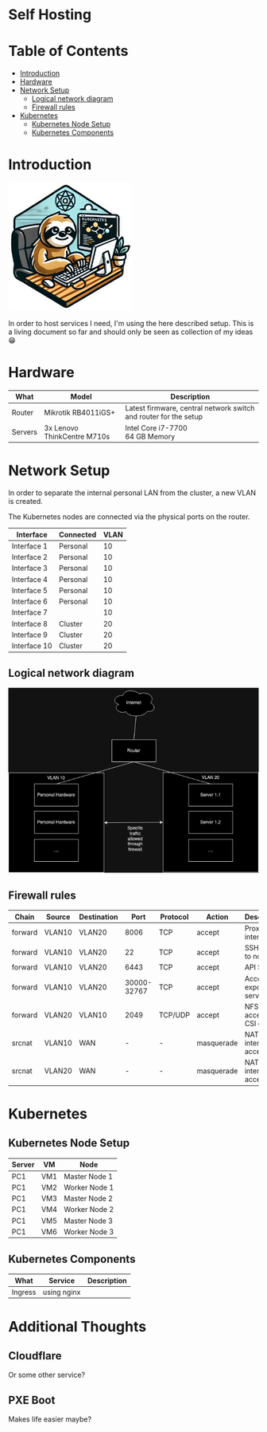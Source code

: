 # Self Hosting

# Table of Contents
- [Introduction](#introduction)
- [Hardware](#hardware)
- [Network Setup](#network-setup)
    - [Logical network diagram](#logical-network-diagram)
    - [Firewall rules](#firewall-rules)
- [Kubernetes](#kubernetes)
    - [Kubernetes Node Setup](#kubernetes-node-setup)
    - [Kubernetes Components](#kubernetes-components)


# Introduction

<img src=".attachements/sloth-hosting.png" width="250"> <!-- Adjust width as needed -->

In order to host services I need, I'm using the here described setup.
This is a living document so far and should only be seen as collection of my ideas 😁

# Hardware

| What    | Model                       | Description                                                       |
| ------- | --------------------------- | ----------------------------------------------------------------- |
| Router  | Mikrotik RB4011iGS+         | Latest firmware, central network switch and router for the setup  |
| Servers | 3x Lenovo ThinkCentre M710s | Intel Core i7-7700 <br />64 GB Memory                             |


# Network Setup

In order to separate the internal personal LAN from the cluster, a new VLAN is created.

The Kubernetes nodes are connected via the physical ports on the router.

| Interface    | Connected | VLAN |
| ------------ | --------- | ---- |
| Interface 1  | Personal  | 10   |
| Interface 2  | Personal  | 10   |
| Interface 3  | Personal  | 10   |
| Interface 4  | Personal  | 10   |
| Interface 5  | Personal  | 10   |
| Interface 6  | Personal  | 10   |
| Interface 7  |           | 10   |
| Interface 8  | Cluster   | 20   |
| Interface 9  | Cluster   | 20   |
| Interface 10 | Cluster   | 20   |


## Logical network diagram

![Network Diagram](.attachements/Network-diagram.png)

## Firewall rules

| Chain   | Source | Destination | Port        | Protocol | Action     | Description                |
| ------- | ------ | ----------- | ----------- | -------- | ---------- | -------------------------- |
| forward | VLAN10 | VLAN20      | 8006        | TCP      | accept     | Proxmox interface          |
| forward | VLAN10 | VLAN20      | 22          | TCP      | accept     | SSH access to nodes        |
| forward | VLAN10 | VLAN20      | 6443        | TCP      | accept     | API Server                 |
| forward | VLAN10 | VLAN20      | 30000-32767 | TCP      | accept     | Access to exposed services |
| forward | VLAN20 | VLAN10      | 2049        | TCP/UDP  | accept     | NFS4 access for CSI driver |
| srcnat  | VLAN10 | WAN         | -           | -        | masquerade | NAT for internet access    |
| srcnat  | VLAN20 | WAN         | -           | -        | masquerade | NAT for internet access    |

# Kubernetes

## Kubernetes Node Setup

| Server | VM  | Node          |
| ------ | --- | ------------- |
| PC1    | VM1 | Master Node 1 |
| PC1    | VM2 | Worker Node 1 |
| PC1    | VM3 | Master Node 2 |
| PC1    | VM4 | Worker Node 2 |
| PC1    | VM5 | Master Node 3 |
| PC1    | VM6 | Worker Node 3 |

## Kubernetes Components

| What    | Service     | Description |
| ------- | ----------- | ----------- |
| Ingress | using nginx |             |


# Additional Thoughts

## Cloudflare

Or some other service?

## PXE Boot

Makes life easier maybe?
